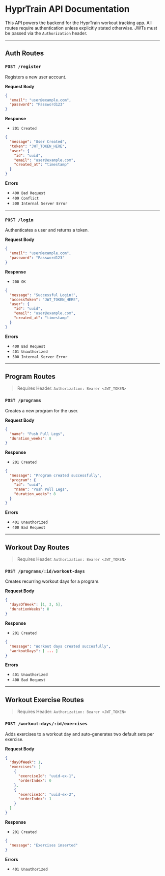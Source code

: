 # HyprTrain API Documentation

This API powers the backend for the HyprTrain workout tracking app. All routes require authentication unless explicitly stated otherwise. JWTs must be passed via the `Authorization` header.

---

## Auth Routes

### `POST /register`

Registers a new user account.

**Request Body**
```json
{
  "email": "user@example.com",
  "password": "Password123"
}
```

**Response**
- `201 Created`
```json
{
  "message": "User Created",
  "token": "JWT_TOKEN_HERE",
  "user": {
    "id": "uuid",
    "email": "user@example.com",
    "created_at": "timestamp"
  }
}
```

**Errors**
- `400 Bad Request`
- `409 Conflict`
- `500 Internal Server Error`

---

### `POST /login`

Authenticates a user and returns a token.

**Request Body**
```json
{
  "email": "user@example.com",
  "password": "Password123"
}
```

**Response**
- `200 OK`
```json
{
  "message": "Successful Login!",
  "accessToken": "JWT_TOKEN_HERE",
  "user": {
    "id": "uuid",
    "email": "user@example.com",
    "created_at": "timestamp"
  }
}
```

**Errors**
- `400 Bad Request`
- `401 Unauthorized`
- `500 Internal Server Error`

---

## Program Routes

> Requires Header: `Authorization: Bearer <JWT_TOKEN>`

### `POST /programs`

Creates a new program for the user.

**Request Body**
```json
{
  "name": "Push Pull Legs",
  "duration_weeks": 8
}
```

**Response**
- `201 Created`
```json
{
  "message": "Program created successfully",
  "program": {
    "id": "uuid",
    "name": "Push Pull Legs",
    "duration_weeks": 8
  }
}
```

**Errors**
- `401 Unauthorized`
- `400 Bad Request`

---

## Workout Day Routes

> Requires Header: `Authorization: Bearer <JWT_TOKEN>`

### `POST /programs/:id/workout-days`

Creates recurring workout days for a program.

**Request Body**
```json
{
  "daysOfWeek": [1, 3, 5],
  "durationWeeks": 8
}
```

**Response**
- `201 Created`
```json
{
  "message": "Workout days created succesfully",
  "workoutDays": [ ... ]
}
```

**Errors**
- `401 Unauthorized`
- `400 Bad Request`

---

## Workout Exercise Routes

> Requires Header: `Authorization: Bearer <JWT_TOKEN>`

### `POST /workout-days/:id/exercises`

Adds exercises to a workout day and auto-generates two default sets per exercise.

**Request Body**
```json
{
  "dayOfWeek": 1,
  "exercises": [
    {
      "exerciseId": "uuid-ex-1",
      "orderIndex": 0
    },
    {
      "exerciseId": "uuid-ex-2",
      "orderIndex": 1
    }
  ]
}
```

**Response**
- `201 Created`
```json
{
  "message": "Exercises inserted"
}
```

**Errors**
- `401 Unauthorized`
